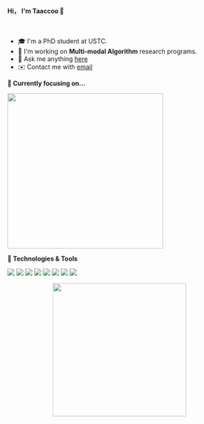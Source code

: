 
#### Hi， I'm Taaccoo 👋
<br>

- 🎓 I'm a PhD student at USTC. 
- 🔭 I'm working on **Multi-modal Algorithm** research programs.
- 💬 Ask me anything [here](https://github.com/taaccoo/taaccoo/issues)
- ✉️ Contact me with [email](mailto:1584093613@qq.com)



<strong>🔭 Currently focusing on...</strong>

<a href="https://github.com/taaccoo/awesome-vqa-latest"> <img src="https://github-readme-stats.vercel.app/api/pin/?username=taaccoo&repo=awesome-vqa-latest" width=350> </a> 





<strong> 🔧 Technologies & Tools </strong>

![](https://img.shields.io/badge/OS-Linux-informational?style=flat&logo=linux&logoColor=FCC624&color=FCC624) ![](https://img.shields.io/badge/Editor-VS_Code-informational?style=flat&logo=visual-studio-code&logoColor=blue&color=blue) ![](https://img.shields.io/badge/DL-Pytorch-informational?style=flat&logo=pytorch&logoColor=EE4C2C&color=EE4C2C) ![](https://img.shields.io/badge/Code-Python-informational?style=flat&logo=python&logoColor=yellow&color=yellow) ![](https://img.shields.io/badge/Code-C_Sharp-informational?style=flat&logo=c-sharp&logoColor=239120&color=239120) ![](https://img.shields.io/badge/Tools-Docker-informational?style=flat&logo=docker&logoColor=2496ED&color=2496ED) ![](https://img.shields.io/badge/Shell-Bash-informational?style=flat&logo=gnu-bash&logoColor=4EAA25&color=4EAA25) ![](https://img.shields.io/badge/Layout-Latex-informational?style=flat&logo=latex&logoColor=008080&color=008080)



<p align="center">
  <img src="https://intro.rustbridge.com/img/ferris.gif" width="300">
</p>